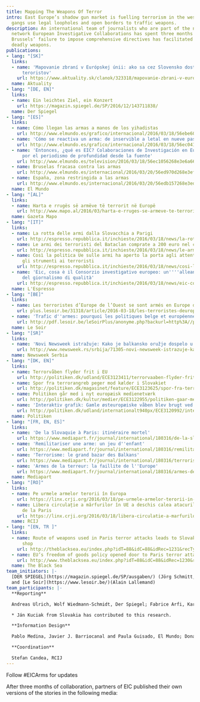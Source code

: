 ```yaml
---
title: Mapping The Weapons Of Terror
intro: East Europe’s shadow gun market is fuelling terrorism in the west, as criminal
  gangs use legal loopholes and open borders to traffic weapons.
description: An international team of journalists who are part of the newly established
  network European Investigative Collaborations has spent three months detailing how
  Brussels’ failure to impose comprehensive directives has facilitated the sale of
  deadly weapons.
publications:
- lang: "[SK]"
  links:
  - name: 'Mapovanie zbraní v Európskej únii: ako sa cez Slovensko dostali do rúk
      teroristov'
    url: https://www.aktuality.sk/clanok/323318/mapovanie-zbrani-v-europskej-unii-ako-sa-cez-slovensko-dostali-do-ruk-teroristov/
  name: Aktuality
- lang: "[DE, EN]"
  links:
  - name: Ein leichtes Ziel, ein Konzert
    url: https://magazin.spiegel.de/SP/2016/12/143711838/
  name: Der Spiegel
- lang: "[ES]"
  links:
  - name: Cómo llegan las armas a manos de los yihadistas
    url: http://www.elmundo.es/grafico/internacional/2016/03/18/56ebe60b268e3e71408b466f.html
  - name: 'Cómo se reactiva un arma: de inservible a letal en nueve pasos'
    url: http://www.elmundo.es/grafico/internacional/2016/03/18/56ec0416268e3e36488b45c4.html
  - name: 'Entonces, ¿qué es EIC? Colaboraciones de Investigación en Europa: una alianza
      por el periodismo de profundidad desde la fuente'
    url: http://www.elmundo.es/television/2016/03/18/56ec1056268e3e6a668b45cd.html
  - name: Bruselas fracasa contra las armas
    url: http://www.elmundo.es/internacional/2016/03/20/56ed970d268e3ef86f8b45c0.html
  - name: España, zona restringida a las armas
    url: http://www.elmundo.es/internacional/2016/03/20/56edb157268e3eda188b4676.html
  name: El Mundo
- lang: "[AL]"
  links:
  - name: Harta e rrugës së armëve të terrorit në Europë
    url: http://www.mapo.al/2016/03/harta-e-rruges-se-armeve-te-terrorit-ne-europe
  name: Gazeta Mapo
- lang: "[IT]"
  links:
  - name: La rotta delle armi dalla Slovacchia a Parigi
    url: http://espresso.repubblica.it/inchieste/2016/03/18/news/la-rotta-delle-armi-dalla-slovacchia-a-parigi-1.254589?ref=twhe&twitter_card=20160318193508
  - name: Le armi dei terroristi del Bataclan comprate a 200 euro nel cuore d'Europa
    url: http://espresso.repubblica.it/inchieste/2016/03/18/news/le-armi-dei-terroristi-del-bataclan-comprate-a-200-euro-nel-cuore-d-europa-1.254583
  - name: Così la politica Ue sulle armi ha aperto la porta agli attentati e dato
      gli strumenti ai terroristi
    url: http://espresso.repubblica.it/inchieste/2016/03/18/news/cosi-la-politica-ue-sulle-armi-ha-aperto-la-porta-agli-attentati-e-dato-gli-strumenti-ai-terroristi-1.254572
  - name: 'Eic, cosa è il Consorzio investigativo europeo: un''''alleanza in nome
      del giornalismo di qualità'
    url: http://espresso.repubblica.it/inchieste/2016/03/18/news/eic-cosa-e-il-consorzio-investigativo-europeo-un-alleanza-in-nome-del-giornalismo-di-qualita-1.254570
  name: L'Espresso
- lang: "[BE]"
  links:
  - name: Les terroristes d’Europe de l’Ouest se sont armés en Europe de l’Est
    url: plus.lesoir.be/31318/article/2016-03-18/les-terroristes-deurope-de-louest-se-sont-armes-en-europe-de-lest
  - name: 'Trafic d''armes: pourquoi les politiques belge et européenne sont un échec'
    url: http://pdf.lesoir.be/leSoirPlus/anonyme.php?backurl=http%3A//plus.lesoir.be/31627/article/2016-03-20/trafics-darmes-la-belgique-lun-des-ventres-mous-deurope-de-louest
  name: Le Soir
- lang: "[SR]"
  links:
  - name: 'Novi Newsweek istražuje: Kako je balkansko oružje dospelo u ruke terorista'
    url: http://www.newsweek.rs/srbija/71305-novi-newsweek-istrazuje-kako-je-balkansko-oruzje-dospelo-u-ruke-terorista.html
  name: Newsweek Serbia
- lang: "[DK, EN]"
  links:
  - name: Terrorvåben flyder frit i EU
    url: http://politiken.dk/udland/ECE3123411/terrorvaaben-flyder-frit-i-eu/
  - name: Spor fra terrorangreb peger mod kælder i Slovakiet
    url: http://politiken.dk/magasinet/feature/ECE3123625/spor-fra-terrorangreb-peger-mod-kaelder-i-slovakiet/
  - name: Politiken går med i nyt europæisk medienetværk
    url: http://politiken.dk/kultur/medier/ECE3122955/politiken-gaar-med-i-nyt-europaeisk-medienetvaerk/
  - name: 'Interaktiv grafik: Gamle østeuropæiske våben blev brugt ved Paris-terror'
    url: http://politiken.dk/udland/internationalt940px/ECE3120992/interaktiv-grafik-gamle-oesteuropaeiske-vaaben-blev-brugt-ved-paris-terror/
  name: Politiken
- lang: "[FR, EN, ES]"
  links:
  - name: 'De la Slovaquie à Paris: itinéraire mortel'
    url: https://www.mediapart.fr/journal/international/180316/de-la-slovaquie-paris-itineraire-mortel
  - name: 'Remilitariser une arme: un jeu d''enfant'
    url: https://www.mediapart.fr/journal/international/180316/remilitariser-une-arme-un-jeu-denfant
  - name: 'Terrorisme: le grand bazar des Balkans'
    url: https://www.mediapart.fr/journal/international/180316/terrorisme-le-grand-bazar-des-balkans
  - name: 'Armes de la terreur: la faillite de l''Europe'
    url: https://www.mediapart.fr/journal/international/180316/armes-de-la-terreur-la-faillite-de-leurope
  name: Mediapart
- lang: "[RO]"
  links:
  - name: Pe urmele armelor terorii în Europa
    url: https://linx.crji.org/2016/03/18/pe-urmele-armelor-terorii-in-europa/
  - name: Libera circulație a mărfurilor în UE a deschis calea atacurilor teroriste
      de la Paris
    url: https://linx.crji.org/2016/03/18/libera-circulatie-a-marfurilor-in-ue-a-deschis-calea-atacurilor-teroriste-de-la-paris/
  name: RCIJ
- lang: "[EN, TR ]"
  links:
  - name: Route of weapons used in Paris terror attacks leads to Slovak online gun
      shop
    url: http://theblacksea.eu/index.php?idT=88&idC=88&idRec=1231&recType=story
  - name: EU’s freedom of goods policy opened door to Paris terror attacks
    url: http://www.theblacksea.eu/index.php?idT=88&idC=88&idRec=1230&recType=multimedia
  name: The Black Sea
team_initiators: |-
  [DER SPIEGEL](https://magazin.spiegel.de/SP/ausgaben/) (Jörg Schmitt, Jürgen Dahlkampf)
  and [Le Soir](https://www.lesoir.be/)(Alain Lallemand)
team_participants: |-
  **Reporting**

  Andreas Ulrich, Wolf Wiedmann-Schmidt, Der Spiegel; Fabrice Arfi, Karl Laske, Matthieu Suc from Mediapart; John Hansen, Jakob Sheikh, Politiken; Milorad Ivanovic, Newsweek Serbia; Lukas Matzinger, Falter; Irene Velasco, El Mundo; Vlad Odobescu and Michael Bird from The Romanian Centre for Investigative Journalism / The Black Sea

  * Ján Kuciak from Slovakia has contributed to this research.

  **Information Design**

  Pablo Medina, Javier J. Barriocanal and Paula Guisado, El Mundo; Donatien Huet, Mediapart; Jean-Philippe Demonty and Marc Vanderbel, Le Soir; Martin Brinker, Max Heber und Chris Kurt, DER SPIEGEL.

  **Coordination**

  Stefan Candea, RCIJ
---
```


Follow #EICArms for updates

After three months of collaboration, partners of EIC published their own versions of the stories in the following media:
